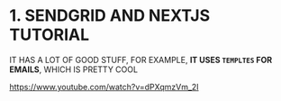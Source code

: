 # 1. SENDGRID AND NEXTJS TUTORIAL

IT HAS A LOT OF GOOD STUFF, FOR EXAMPLE, **IT USES `TEMPLTES` FOR EMAILS**, WHICH IS PRETTY COOL

<https://www.youtube.com/watch?v=dPXqmzVm_2I>
